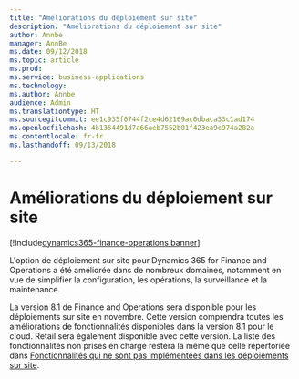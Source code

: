 ```yaml
---
title: "Améliorations du déploiement sur site"
description: "Améliorations du déploiement sur site"
author: Annbe
manager: AnnBe
ms.date: 09/12/2018
ms.topic: article
ms.prod: 
ms.service: business-applications
ms.technology: 
ms.author: Annbe
audience: Admin
ms.translationtype: HT
ms.sourcegitcommit: ee1c935f0744f2ce4d62169ac0dbaca33c1ad174
ms.openlocfilehash: 4b1354491d7a66aeb7552b01f423ea9c974a282a
ms.contentlocale: fr-fr
ms.lasthandoff: 09/13/2018

---
```

#  <a name="on-premises-deployment-enhancements"></a>Améliorations du déploiement sur site

[!include[dynamics365-finance-operations banner](../includes/dynamics365-finance-operations.md)]



L'option de déploiement sur site pour Dynamics 365 for Finance and Operations a été améliorée dans de nombreux domaines, notamment en vue de simplifier la configuration, les opérations, la surveillance et la maintenance.

La version 8.1 de Finance and Operations sera disponible pour les déploiements sur site en novembre. Cette version comprendra toutes les améliorations de fonctionnalités disponibles dans la version 8.1 pour le cloud. Retail sera également disponible avec cette version. La liste des fonctionnalités non prises en charge restera la même que celle répertoriée dans [Fonctionnalités qui ne sont pas implémentées dans les déploiements sur site](https://docs.microsoft.com/en-us/dynamics365/unified-operations/fin-and-ops/get-started/features-not-implemented-on-prem).



